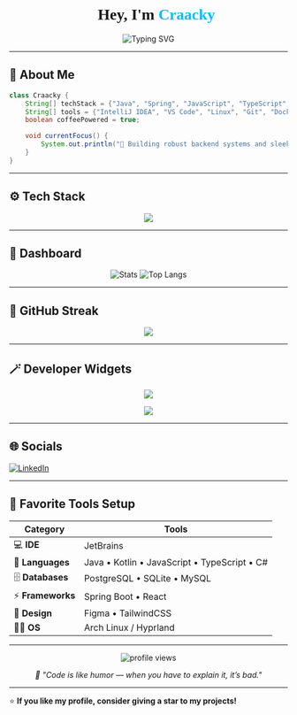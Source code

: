 <!-- README.md -->
<h1 align="center" style="font-family: 'JetBrainsMono Nerd Font';">
  👋 Hey, I'm <span style="color:#00BFFF;">Craacky</span>
</h1>

<p align="center">
  <img src="https://readme-typing-svg.herokuapp.com?font=JetBrains+Mono&weight=600&size=22&pause=1000&color=00BFFF&center=true&vCenter=true&width=500&lines=Full-Stack+Developer;Java+%2B+Spring+Enthusiast;Loves+Clean+Code+and+Dark+UIs;Open+Source+Contributor" alt="Typing SVG" />
</p>

---

## 🧠 About Me

```java
class Craacky {
    String[] techStack = {"Java", "Spring", "JavaScript", "TypeScript", "React"};
    String[] tools = {"IntelliJ IDEA", "VS Code", "Linux", "Git", "Docker"};
    boolean coffeePowered = true;

    void currentFocus() {
        System.out.println("🚀 Building robust backend systems and sleek UI dashboards");
    }
}
```

---

## ⚙️ Tech Stack

<p align="center">
  <img src="https://skillicons.dev/icons?i=java,c#,spring,js,ts,react,html,css,git,docker,linux,vscode,idea,mysql,postgresql&theme=dark" />
</p>

---

## 🧩 Dashboard

<div align="center">

![Stats](https://github-readme-stats.vercel.app/api?username=craacky&show_icons=true&theme=tokyonight&hide_border=true&icon_color=00BFFF&title_color=00BFFF&text_color=9f9f9f)
![Top Langs](https://github-readme-stats.vercel.app/api/top-langs/?username=craacky&layout=compact&theme=tokyonight&hide_border=true)

</div>

---

## 💾 GitHub Streak

<p align="center">
  <img src="https://streak-stats.demolab.com?user=craacky&theme=tokyonight&hide_border=true&border_radius=10" />
</p>

---

## 🪄 Developer Widgets

<p align="center">
  <img src="https://github-profile-trophy.vercel.app/?username=craacky&theme=tokyonight&no-frame=true&row=1&column=7" />
</p>

<p align="center">
  <img src="https://github-readme-activity-graph.vercel.app/graph?username=craacky&theme=tokyo-night&hide_border=true" />
</p>

---

## 🌐 Socials

[![LinkedIn](https://img.shields.io/badge/LinkedIn-%230077B5.svg?logo=linkedin&logoColor=white)](https://linkedin.com/in/nicolas-yakutin-272946238)

---

## 🧰 Favorite Tools Setup

| Category | Tools |
|-----------|--------|
| 💻 **IDE** | JetBrains || VSCode |
| 🧠 **Languages** | Java • Kotlin • JavaScript • TypeScript • C#|
| 🗄️ **Databases** | PostgreSQL • SQLite • MySQL|
| ⚡ **Frameworks** | Spring Boot • React |
| 🎨 **Design** | Figma • TailwindCSS |
| 🧑‍💻 **OS** | Arch Linux / Hyprland |

---

<p align="center">
  <img src="https://komarev.com/ghpvc/?username=craacky&style=flat-square&color=00BFFF" alt="profile views" />
</p>

<p align="center">
  <i>💬 "Code is like humor — when you have to explain it, it’s bad."</i>
</p>

---

⭐ **If you like my profile, consider giving a star to my projects!**
